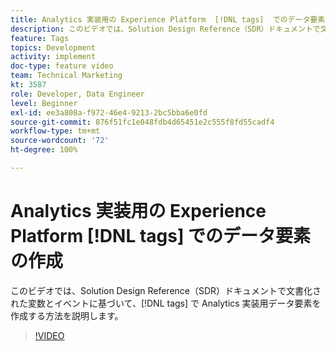 ```yaml
---
title: Analytics 実装用の Experience Platform  [!DNL tags]  でのデータ要素の作成
description: このビデオでは、Solution Design Reference（SDR）ドキュメントで文書化された変数とイベントに基づいて、 [!DNL tags]  で Analytics 実装用データ要素を作成する方法を説明します。
feature: Tags
topics: Development
activity: implement
doc-type: feature video
team: Technical Marketing
kt: 3587
role: Developer, Data Engineer
level: Beginner
exl-id: ee3a808a-f972-46e4-9213-2bc5bba6e0fd
source-git-commit: 876f51fc1e048fdb4d65451e2c555f8fd55cadf4
workflow-type: tm+mt
source-wordcount: '72'
ht-degree: 100%

---
```


# Analytics 実装用の Experience Platform [!DNL tags] でのデータ要素の作成

このビデオでは、Solution Design Reference（SDR）ドキュメントで文書化された変数とイベントに基づいて、[!DNL tags] で Analytics 実装用データ要素を作成する方法を説明します。

>[!VIDEO](https://video.tv.adobe.com/v/31402/?quality=12&learn=on&captions=jpn)
